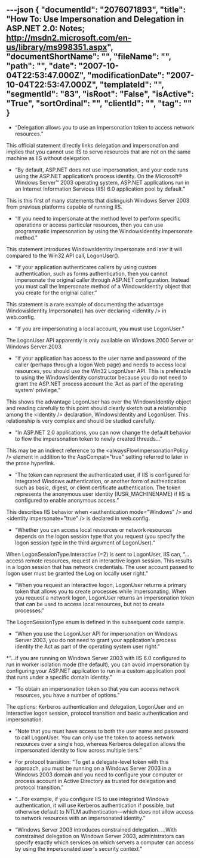 ---json
{
  "documentId": "2076071893",
  "title": "How To: Use Impersonation and Delegation in ASP.NET 2.0: Notes; http://msdn2.microsoft.com/en-us/library/ms998351.aspx",
  "documentShortName": "",
  "fileName": "",
  "path": "",
  "date": "2007-10-04T22:53:47.000Z",
  "modificationDate": "2007-10-04T22:53:47.000Z",
  "templateId": "",
  "segmentId": "83",
  "isRoot": "False",
  "isActive": "True",
  "sortOrdinal": "",
  "clientId": "",
  "tag": ""
}
---

* “Delegation allows you to use an impersonation token to access network resources.”

This official statement directly links delegation and impersonation and implies that you cannot use IIS to serve resources that are not on the same machine as IIS without delegation.

* “By default, ASP.NET does not use impersonation, and your code runs using the ASP.NET application’s process identity. On the Microsoft® Windows Server™ 2003 operating system, ASP.NET applications run in an Internet Information Services (IIS) 6.0 application pool by default.”

This is this first of many statements that distinguish Windows Server 2003 from previous platforms capable of running IIS.

* “If you need to impersonate at the method level to perform specific operations or access particular resources, then you can use programmatic impersonation by using the WindowsIdentity.Impersonate method.”

This statement introduces WindowsIdentity.Impersonate and later it will compared to the Win32 API call, LogonUser().

* “If your application authenticates callers by using custom authentication, such as forms authentication, then you cannot impersonate the original caller through ASP.NET configuration. Instead you must call the Impersonate method of a WindowsIdentity object that you create for the original caller.”

This statement is a rare example of documenting the advantage WindowsIdentity.Impersonate() has over declaring &lt;identity /&gt; in web.config.

* “If you are impersonating a local account, you must use LogonUser.”

The LogonUser API apparently is only available on Windows 2000 Server or Windows Server 2003.

* “If your application has access to the user name and password of the caller (perhaps through a logon Web page) and needs to access local resources, you should use the Win32 LogonUser API. This is preferable to using the WindowsIdentity constructor because you do not need to grant the ASP.NET process account the ‘Act as part of the operating system’ privilege.”

This shows the advantage LogonUser has over the WindowsIdentity object and reading carefully to this point should clearly sketch out a relationship among the &lt;identity /&gt; declaration, WindowsIdentity and LogonUser. This relationship is very complex and should be studied carefully.

* “In ASP.NET 2.0 applications, you can now change the default behavior to flow the impersonation token to newly created threads…”

This may be an indirect reference to the &lt;alwaysFlowImpersonationPolicy /&gt; element in addition to the AspCompat=&quot;true&quot; setting referred to later in the prose hyperlink.

* “The token can represent the authenticated user, if IIS is configured for Integrated Windows authentication, or another form of authentication such as basic, digest, or client certificate authentication. The token represents the anonymous user identity (IUSR_MACHINENAME) if IIS is configured to enable anonymous access.”

This describes IIS behavior when &lt;authentication mode=&quot;Windows&quot; /&gt; and &lt;identity impersonate=&quot;true&quot; /&gt; is declared in web.config.

* “Whether you can access local resources or network resources depends on the logon session type that you request (you specify the logon session type in the third argument of LogonUser).”

When LogonSessionType.Interactive (=2) is sent to LogonUser, IIS can, “…access remote resources, request an interactive logon session. This results in a logon session that has network credentials. The user account passed to logon user must be granted the Log on locally user right.”

* “When you request an interactive logon, LogonUser returns a primary token that allows you to create processes while impersonating. When you request a network logon, LogonUser returns an impersonation token that can be used to access local resources, but not to create processes.”

The LogonSessionType enum is defined in the subsequent code sample.

* “When you use the LogonUser API for impersonation on Windows Server 2003, you do not need to grant your application's process identity the Act as part of the operating system user right.”

*“…if you are running on Windows Server 2003 with IIS 6.0 configured to run in worker isolation mode (the default), you can avoid impersonation by configuring your ASP.NET application to run in a custom application pool that runs under a specific domain identity.”

* “To obtain an impersonation token so that you can access network resources, you have a number of options.”

The options: Kerberos authentication and delegation, LogonUser and an Interactive logon session, protocol transition and basic authentication and impersonation.

* “Note that you must have access to both the user name and password to call LogonUser. You can only use the token to access network resources over a single hop, whereas Kerberos delegation allows the impersonated identity to flow across multiple tiers.”

* For protocol transition: “To get a delegate-level token with this approach, you must be running on a Windows Server 2003 in a Windows 2003 domain and you need to configure your computer or process account in Active Directory as trusted for delegation and protocol transition.”

* “…For example, if you configure IIS to use integrated Windows authentication, it will use Kerberos authentication if possible, but otherwise default to NTLM authentication—which does not allow access to network resources with an impersonated identity.”

* “Windows Server 2003 introduces constrained delegation. …With constrained delegation on Windows Server 2003, administrators can specify exactly which services on which servers a computer can access by using the impersonated user's security context.”
